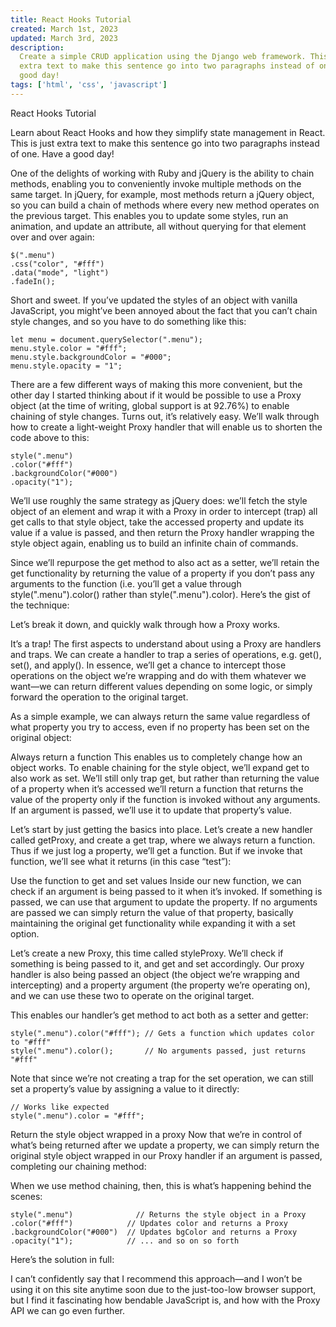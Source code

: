 ```yaml
---
title: React Hooks Tutorial
created: March 1st, 2023
updated: March 3rd, 2023
description:
  Create a simple CRUD application using the Django web framework. This is just
  extra text to make this sentence go into two paragraphs instead of one. Have a
  good day!
tags: ['html', 'css', 'javascript']
---
```


React Hooks Tutorial

Learn about React Hooks and how they simplify state management in React. This is
just extra text to make this sentence go into two paragraphs instead of one.
Have a good day!

One of the delights of working with Ruby and jQuery is the ability to chain
methods, enabling you to conveniently invoke multiple methods on the same
target. In jQuery, for example, most methods return a jQuery object, so you can
build a chain of methods where every new method operates on the previous target.
This enables you to update some styles, run an animation, and update an
attribute, all without querying for that element over and over again:

    $(".menu")
    .css("color", "#fff")
    .data("mode", "light")
    .fadeIn();

Short and sweet. If you’ve updated the styles of an object with vanilla
JavaScript, you might’ve been annoyed about the fact that you can’t chain style
changes, and so you have to do something like this:

    let menu = document.querySelector(".menu");
    menu.style.color = "#fff";
    menu.style.backgroundColor = "#000";
    menu.style.opacity = "1";

There are a few different ways of making this more convenient, but the other day
I started thinking about if it would be possible to use a Proxy object (at the
time of writing, global support is at 92.76%) to enable chaining of style
changes. Turns out, it’s relatively easy. We’ll walk through how to create a
light-weight Proxy handler that will enable us to shorten the code above to
this:

    style(".menu")
    .color("#fff")
    .backgroundColor("#000")
    .opacity("1");

We’ll use roughly the same strategy as jQuery does: we’ll fetch the style object
of an element and wrap it with a Proxy in order to intercept (trap) all get
calls to that style object, take the accessed property and update its value if a
value is passed, and then return the Proxy handler wrapping the style object
again, enabling us to build an infinite chain of commands.

Since we’ll repurpose the get method to also act as a setter, we’ll retain the
get functionality by returning the value of a property if you don’t pass any
arguments to the function (i.e. you’ll get a value through
style(".menu").color() rather than style(".menu").color). Here’s the gist of the
technique:

Let’s break it down, and quickly walk through how a Proxy works.

It’s a trap! The first aspects to understand about using a Proxy are handlers
and traps. We can create a handler to trap a series of operations, e.g. get(),
set(), and apply(). In essence, we’ll get a chance to intercept those operations
on the object we’re wrapping and do with them whatever we want—we can return
different values depending on some logic, or simply forward the operation to the
original target.

As a simple example, we can always return the same value regardless of what
property you try to access, even if no property has been set on the original
object:

Always return a function This enables us to completely change how an object
works. To enable chaining for the style object, we’ll expand get to also work as
set. We’ll still only trap get, but rather than returning the value of a
property when it’s accessed we’ll return a function that returns the value of
the property only if the function is invoked without any arguments. If an
argument is passed, we’ll use it to update that property’s value.

Let’s start by just getting the basics into place. Let’s create a new handler
called getProxy, and create a get trap, where we always return a function. Thus
if we just log a property, we’ll get a function. But if we invoke that function,
we’ll see what it returns (in this case “test”):

Use the function to get and set values Inside our new function, we can check if
an argument is being passed to it when it’s invoked. If something is passed, we
can use that argument to update the property. If no arguments are passed we can
simply return the value of that property, basically maintaining the original get
functionality while expanding it with a set option.

Let’s create a new Proxy, this time called styleProxy. We’ll check if something
is being passed to it, and get and set accordingly. Our proxy handler is also
being passed an object (the object we’re wrapping and intercepting) and a
property argument (the property we’re operating on), and we can use these two to
operate on the original target.

This enables our handler’s get method to act both as a setter and getter:

    style(".menu").color("#fff"); // Gets a function which updates color to "#fff"
    style(".menu").color();       // No arguments passed, just returns "#fff"

Note that since we’re not creating a trap for the set operation, we can still
set a property’s value by assigning a value to it directly:

    // Works like expected
    style(".menu").color = "#fff";

Return the style object wrapped in a proxy Now that we’re in control of what’s
being returned after we update a property, we can simply return the original
style object wrapped in our Proxy handler if an argument is passed, completing
our chaining method:

When we use method chaining, then, this is what’s happening behind the scenes:

    style(".menu")              // Returns the style object in a Proxy
    .color("#fff")            // Updates color and returns a Proxy
    .backgroundColor("#000")  // Updates bgColor and returns a Proxy
    .opacity("1");            // ... and so on so forth

Here’s the solution in full:

I can’t confidently say that I recommend this approach—and I won’t be using it
on this site anytime soon due to the just-too-low browser support, but I find it
fascinating how bendable JavaScript is, and how with the Proxy API we can go
even further.
